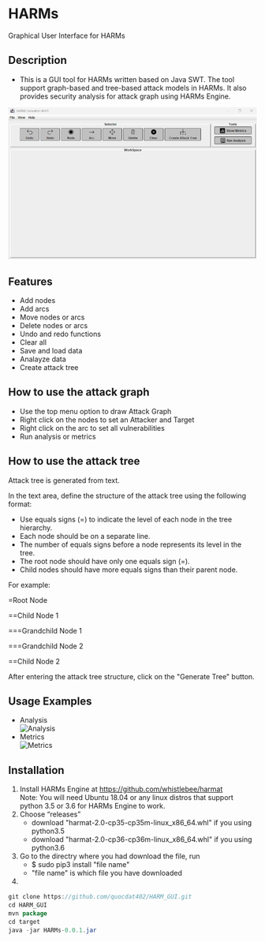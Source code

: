 # HARMs
Graphical User Interface for HARMs

## Description
-	This is a GUI tool for HARMs written based on Java SWT. The tool support graph-based and tree-based attack models in HARMs. It also provides security analysis for attack graph using HARMs Engine.

![Main](./img/ui.png)
 
## Features
-	Add nodes
-	Add arcs
-	Move nodes or arcs
-	Delete nodes or arcs
-	Undo and redo functions
-	Clear all
-	Save and load data
-	Analayze data
-  Create attack tree

## How to use the attack graph
- Use the top menu option to draw Attack Graph
- Right click on the nodes to set an Attacker and Target
- Right click on the arc to set all vulnerabilities 
- Run analysis or metrics

## How to use the attack tree
Attack tree is generated from text.

In the text area, define the structure of the attack tree using the following format:

- Use equals signs (=) to indicate the level of each node in the tree hierarchy.
- Each node should be on a separate line.
- The number of equals signs before a node represents its level in the tree.
- The root node should have only one equals sign (=).
- Child nodes should have more equals signs than their parent node.

For example:

=Root Node

==Child Node 1

===Grandchild Node 1

===Grandchild Node 2

==Child Node 2

After entering the attack tree structure, click on the "Generate Tree" button.

## Usage Examples
- Analysis<br />
![Analysis](./img/analysis.png)
- Metrics<br />
![Metrics](./img/metrics.png)

## Installation
1. Install HARMs Engine at https://github.com/whistlebee/harmat<br />
   Note: You will need Ubuntu 18.04 or any linux distros that support python 3.5 or 3.6 for HARMs Engine to work.
2. Choose “releases”
   - download "harmat-2.0-cp35-cp35m-linux_x86_64.whl" if you using python3.5
   - download "harmat-2.0-cp36-cp36m-linux_x86_64.whl" if you using python3.6
3. Go to the directry where you had download the file, run
    - $ sudo pip3 install "file name"
    - "file name" is which file you have downloaded
4.     
```java
git clone https://github.com/quocdat402/HARM_GUI.git
cd HARM_GUI
mvn package
cd target
java -jar HARMs-0.0.1.jar
```
